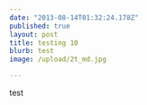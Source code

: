 ```yaml
---
date: "2013-08-14T01:32:24.178Z"
published: true
layout: post
title: testing 10
blurb: test
image: /upload/2t_md.jpg

---
```


test
